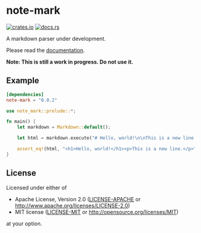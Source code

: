 # note-mark

[![crates.io](https://img.shields.io/crates/v/note-mark.svg)](https://crates.io/crates/note-mark)
[![docs.rs](https://docs.rs/note-mark/badge.svg)](https://docs.rs/note-mark)

A markdown parser under development.

Please read the [documentation](https://docs.rs/note-mark/).

**Note: This is still a work in progress. Do not use it.**

## Example

```toml
[dependencies]
note-mark = "0.0.2"
```

```rust
use note_mark::prelude::*;

fn main() {
    let markdown = Markdown::default();

    let html = markdown.execute("# Hello, world!\n\nThis is a new line.");

    assert_eq!(html, "<h1>Hello, world!</h1><p>This is a new line.</p>");
}
```

## License

Licensed under either of

 * Apache License, Version 2.0
   ([LICENSE-APACHE](LICENSE-APACHE) or http://www.apache.org/licenses/LICENSE-2.0)
 * MIT license
   ([LICENSE-MIT](LICENSE-MIT) or http://opensource.org/licenses/MIT)

at your option.
